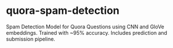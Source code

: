 # quora-spam-detection
Spam Detection Model for Quora Questions using CNN and GloVe embeddings. Trained with ~95% accuracy. Includes prediction and submission pipeline.
